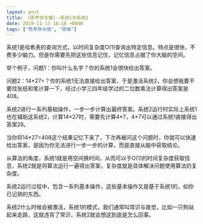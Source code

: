 ```yaml
---
layout: post
title: 《思考快与慢》—系统1与系统2
date: 2019-11-13 16:16 +0800
tags: ["思考快与慢", "思维"]
---
```




系统1是哈希表的查询方式，以时间复杂度O(1)查询出特定信息。特点是很快，不费多少脑力。但是你需要先把这些信息记住，记忆信息占据了你大脑的空间。

举个例子，问题1：你叫什么名字？你的系统1会很快给出答案。

问题2：14*27=？你的系统1无法直接给出答案，于是激活系统2，你会想我要不要找张纸和笔计算一下，经过小学三四年级学过的二位数乘法计算得出答案是408。

系统2进行一系列基础操作，一步一步计算出最终答案。系统2运行时实际上系统1也在辅助这系统2，计算14*27时，需要先计算4\*7，4\*7可以通过系统1直接得出答案28。

当你将14*27=408这个结果记忆下来了，下次再被问这个问题时，你就可以快速给出答案，是因为你无法进行一步一步的计算，而是直接从脑中获取结论。

从算法的角度，系统1就是用空间换时间，从而可以于O(1)的时间复杂度获取信息，系统2就是将算法运行一遍得出答案，复杂度就是具体解决问题使用算法的复杂度。

系统2运行过程中，包含一系列基本操作，这些基本操作又是基于系统1的，如你已记熟的东西。

系统2什么时候会被激活，系统1的模式，我们通常叫常识与直觉，比如一只狗站起来走路，这就违背了常识，系统2就会想这到底是怎么回事。